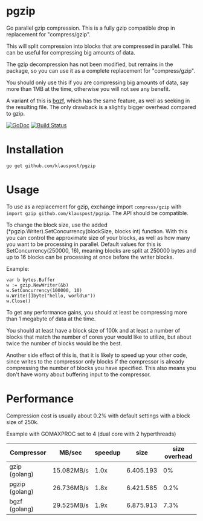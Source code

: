 pgzip
=====

Go parallel gzip compression. This is a fully gzip compatible drop in replacement for "compress/gzip".

This will split compression into blocks that are compressed in parallel. This can be useful for compressing big amounts of data.

The gzip decompression has not been modified, but remains in the package, so you can use it as a complete replacement for "compress/gzip".

You should only use this if you are compressing big amounts of data, say more than 1MB at the time, otherwise you will not see any benefit.

A variant of this is [bgzf](http://godoc.org/code.google.com/p/biogo.bam/bgzf), which has the same feature, as well as seeking in the resulting file. The only drawback is a slightly bigger overhead compared to gzip.

[![GoDoc][1]][2] [![Build Status][3]][4]

[1]: https://godoc.org/github.com/klauspost/pgzip?status.svg
[2]: https://godoc.org/github.com/klauspost/pgzip
[3]: https://travis-ci.org/klauspost/pgzip.svg
[4]: https://travis-ci.org/klauspost/pgzip

Installation
====
```go get github.com/klauspost/pgzip```

Usage
====

To use as a replacement for gzip, exchange import ```compress/gzip``` with ```import gzip github.com/klauspost/pgzip```. The API should be compatible.

To change the block size, use the added (*pgzip.Writer).SetConcurrency(blockSize, blocks int) function. With this you can control the approximate size of your blocks, as well as how many you want to be processing in parallel. Default values for this is SetConcurrency(250000, 16), meaning blocks are split at 250000 bytes and up to 16 blocks can be processing at once before the writer blocks.


Example:
```
var b bytes.Buffer
w := gzip.NewWriter(&b)
w.SetConcurrency(100000, 10)
w.Write([]byte("hello, world\n"))
w.Close()
```

To get any performance gains, you should at least be compressing more than 1 megabyte of data at the time.

You should at least have a block size of 100k and at least a number of blocks that match the number of cores your would like to utilize, but about twice the number of blocks would be the best.

Another side effect of this is, that it is likely to speed up your other code, since writes to the compressor only blocks if the compressor is already compressing the number of blocks you have specified. This also means you don't have worry about buffering input to the compressor.

Performance
====
Compression cost is usually about 0.2% with default settings with a block size of 250k.

Example with GOMAXPROC set to 4 (dual core with 2 hyperthreads)

Compressor  | MB/sec   | speedup | size | size overhead
------------|----------|---------|------|---------
gzip (golang) | 15.082MB/s | 1.0x | 6.405.193 | 0%
pgzip (golang) | 26.736MB/s|1.8x | 6.421.585 | 0.2%
bgzf (golang) | 29.525MB/s | 1.9x | 6.875.913 | 7.3%
